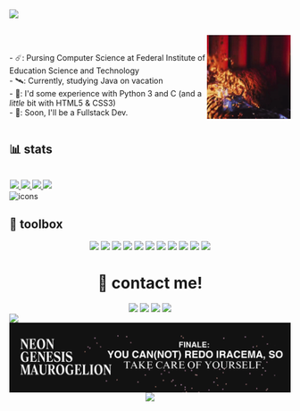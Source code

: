 <img align="center" src="https://readme-typing-svg.herokuapp.com?font=Lora&size=34&color=FCFCFC&center=true&vCenter=true&lines=trashrama+a.k.a.+Santiago"/>

##

<div align="center">

  <img align="right" alt="user-picture" height="150" src="/images/skull-travis.gif"/>
</br>
  <p align="left">
    - ☄️: Pursing Computer Science at Federal Institute of Education Science and Technology</br>
    - 🛰️: Currently, studying Java on vacation</br>
    - 🚀: I'd some experience with Python 3 and C (and a <em>little</em> bit with HTML5 & CSS3)</br>
    - 🌠: Soon, I'll be a Fullstack Dev.</br>
  </p>
</div>

<div align="center" style="display: inline-block;">
  <h2 align="left">📊 stats </h2></br>
  <a href="https://github.com/trashrama">
    <img height="180em" src="https://github-readme-stats.vercel.app/api?username=trashrama&show_icons=true&theme=tokyonight&title_color=FCFCFA&text_color=FF6188&icon_color=ffd767&include_all_commits=true&count_private=true"/>
    <img height="180em" src="https://github-readme-stats.vercel.app/api/top-langs/?username=trashrama&layout=compact&langs_count=7&theme=tokyonight&title_color=FCFCFA&text_color=FF6188&icon_color=ffd767"/>
    <img height="332em" src="http://github-readme-streak-stats.herokuapp.com?user=trashrama&theme=dark&background=1A1B27&ring=DDDDDD&sideNums=FF6188&currStreakNum=FF6188&fire=FFD767&currStreakLabel=DDDDDD&border=DDDDDD"/>
    <img height="295em" src="https://activity-graph.herokuapp.com/graph?username=trashrama&theme=monokai&bg_color=1A1B27"/>  
  </a>
</div>


<div align="center" style="display: inline"><br>



 <img align="center" alt="icons" height="40em" src="https://skillicons.dev/icons?i=python,c,java,html,css"/>

</div>

<div align="center">
  <h2 align="left">🧰 toolbox</h2>
  <img src="https://img.shields.io/badge/VSCode-0078D4?style=for-the-badge&logo=visual%20studio%20code&logoColor=white"/>
  <img src="https://img.shields.io/badge/Eclipse-2C2255?style=for-the-badge&logo=eclipse&logoColor=white"/>
  <img src="https://img.shields.io/badge/Jupyter-F37626.svg?&style=for-the-badge&logo=Jupyter&logoColor=white"/>
  <img src="https://img.shields.io/badge/PyCharm-000000.svg?&style=for-the-badge&logo=PyCharm&logoColor=white"/>
  <img src="https://img.shields.io/badge/GNU%20Bash-4EAA25?style=for-the-badge&logo=GNU%20Bash&logoColor=white"/>
  <img src="https://img.shields.io/badge/Google_chrome-4285F4?style=for-the-badge&logo=Google-chrome&logoColor=white"/>
  <img src="https://img.shields.io/badge/Spotify-1ED760?&style=for-the-badge&logo=spotify&logoColor=white"/>
  <img src="https://img.shields.io/badge/GitHub-100000?style=for-the-badge&logo=github&logoColor=white"/>
  <img src="https://img.shields.io/badge/Adobe%20Photoshop-31A8FF?style=for-the-badge&logo=Adobe%20Photoshop&logoColor=white"/>
  <img src="https://img.shields.io/badge/Debian-A81D33?style=for-the-badge&logo=debian&logoColor=white"/>
  <img src="https://img.shields.io/badge/Linux_Mint-87CF3E?style=for-the-badge&logo=linux-mint&logoColor=white"/>
</div>

<div align="center">
  <h1>📨 contact me!</h1>
  <a href="mailto:requiemsantiago@gmail.com?Subject=Message"><img src="https://img.shields.io/badge/Gmail-D14836?style=for-the-badge&logo=gmail&logoColor=white"/></a>
  <a href="https://t.me/trashrama"><img src="https://img.shields.io/badge/Telegram-2CA5E0?style=for-the-badge&logo=telegram&logoColor=white"></a>
  <a href="https://www.linkedin.com/in/neosant/"><img src="https://img.shields.io/badge/LinkedIn-0077B5?style=for-the-badge&logo=linkedin&logoColor=white"/></a>
  <a href="https://www.twitter.com/trashrama"><img src="https://img.shields.io/badge/Twitter-1DA1F2?style=for-the-badge&logo=twitter&logoColor=white"/></a></br>
  


  <img align="left" width="152em" src="https://spotify-github-profile.vercel.app/api/view?uid=0zidq7kxb7ofnhvdms4h4pdcw&cover_image=true&theme=default&bar_color=ffffff&bar_color_cover=true"/>
  <img align="right" width="660em" src="/images/headermaurogelion.png"/>
  
  
  <img src="https://github.com/trashrama/trashrama/blob/output/github-contribution-grid-snake.svg#gh-dark-mode-only"/>
</div>



